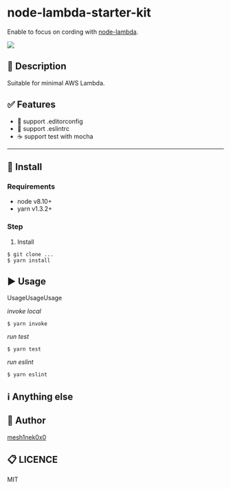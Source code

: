 # node-lambda-starter-kit

Enable to focus on cording with [node-lambda](https://github.com/motdotla/node-lambda).

![](	https://img.shields.io/circleci/project/github/RedSparr0w/node-csgo-parser.svg)
<!-- add ci status badge -->

## :pushpin: Description
Suitable for minimal AWS Lambda.

## :white_check_mark: Features
<!-- list up your product features. -->
- :art: support .editorconfig
- :shirt: support .eslintrc
- :coffee: support test with mocha

---

## :floppy_disk: Install
### Requirements
* node v8.10+
* yarn v1.3.2+

### Step
1. Install
```
$ git clone ...
$ yarn install
```

## :arrow_forward: Usage
UsageUsageUsage
<!-- show basic usage -->

*invoke local*
```
$ yarn invoke
```

*run test*
```
$ yarn test
```

*run eslint*
```
$ yarn eslint
```

## :information_source: Anything else
<!-- show how to test, how to contribute -->

## :pencil: Author
[mesh1nek0x0](https://github.com/mesh1neko)

## :clipboard: LICENCE
MIT